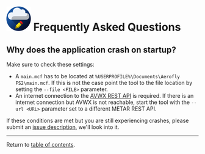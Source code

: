 ![](./favicon-64x64.png) Frequently Asked Questions
======================================

Why does the application crash on startup?
------------------------------------------

Make sure to check these settings:

* A `main.mcf` has to be located at `%USERPROFILE%\Documents\Aerofly FS2\main.mcf`. If this is not the case point the tool to the file location by setting the `--file <FILE>` parameter.
* An internet connection to the [AVWX REST API](http://avwx.rest/) is required. If there is an internet connection but AVWX is not reachable, start the tool with the `--url <URL>` parameter set to a different METAR REST API.

If these conditions are met but you are still experiencing crashes, please submit an [issue description](https://github.com/fboes/aerofly-wettergeraet/issues), we'll look into it.

---

Return to [table of contents](README.md).
